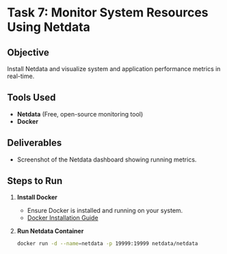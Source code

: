 # Task 7: Monitor System Resources Using Netdata

## Objective
Install Netdata and visualize system and application performance metrics in real-time.

## Tools Used
- **Netdata** (Free, open-source monitoring tool)
- **Docker**

## Deliverables
- Screenshot of the Netdata dashboard showing running metrics.

## Steps to Run

1. **Install Docker**
   - Ensure Docker is installed and running on your system.
   - [Docker Installation Guide](https://docs.docker.com/get-docker/)

2. **Run Netdata Container**
   ```bash
   docker run -d --name=netdata -p 19999:19999 netdata/netdata

